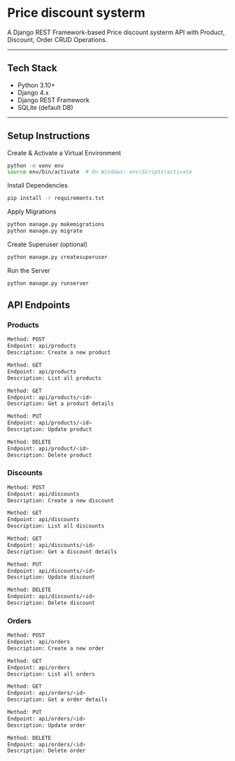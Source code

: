 # Price discount systerm

A Django REST Framework-based Price discount systerm API with Product, Discount, Order CRUD Operations.

---

## Tech Stack

- Python 3.10+
- Django 4.x
- Django REST Framework
- SQLite (default DB)

---

## Setup Instructions

Create & Activate a Virtual Environment

```bash
python -m venv env
source env/bin/activate  # On Windows: env\Scripts\activate
```


Install Dependencies

```bash
pip install -r requirements.txt
```

Apply Migrations

```bash
python manage.py makemigrations
python manage.py migrate
```

Create Superuser (optional)

```bash
python manage.py createsuperuser
```

Run the Server

```bash
python manage.py runserver
```


## API Endpoints

### Products

```bash
Method: POST
Endpoint: api/products
Description: Create a new product
```

```bash
Method: GET
Endpoint: api/products
Description: List all products
```

```bash
Method: GET
Endpoint: api/products/<id>
Description: Get a product details
```

```bash
Method: PUT
Endpoint: api/products/<id>
Description: Update product
```

```bash
Method: DELETE
Endpoint: api/product/<id>
Description: Delete product
```



### Discounts

```bash
Method: POST
Endpoint: api/discounts
Description: Create a new discount
```

```bash
Method: GET
Endpoint: api/discounts
Description: List all discounts
```

```bash
Method: GET
Endpoint: api/discounts/<id>
Description: Get a discount details
```

```bash
Method: PUT
Endpoint: api/discounts/<id>
Description: Update discount
```

```bash
Method: DELETE
Endpoint: api/discounts/<id>
Description: Delete discount
```



### Orders

```bash
Method: POST
Endpoint: api/orders
Description: Create a new order
```

```bash
Method: GET
Endpoint: api/orders
Description: List all orders
```

```bash
Method: GET
Endpoint: api/orders/<id>
Description: Get a order details
```

```bash
Method: PUT
Endpoint: api/orders/<id>
Description: Update order
```

```bash
Method: DELETE
Endpoint: api/orders/<id>
Description: Delete order
```